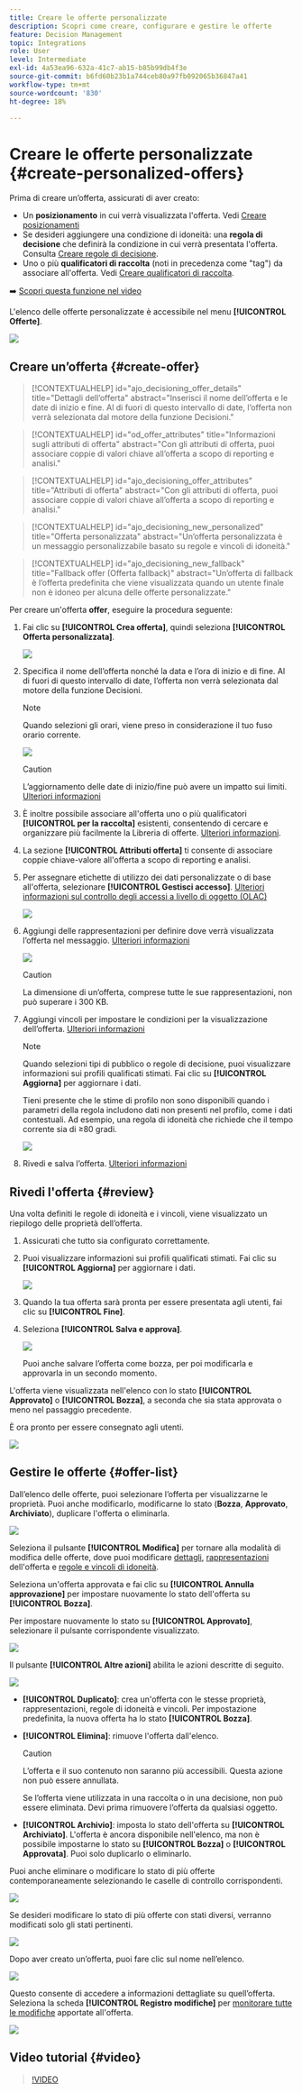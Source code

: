 ```yaml
---
title: Creare le offerte personalizzate
description: Scopri come creare, configurare e gestire le offerte
feature: Decision Management
topic: Integrations
role: User
level: Intermediate
exl-id: 4a53ea96-632a-41c7-ab15-b85b99db4f3e
source-git-commit: b6fd60b23b1a744ceb80a97fb092065b36847a41
workflow-type: tm+mt
source-wordcount: '830'
ht-degree: 18%

---
```


# Creare le offerte personalizzate {#create-personalized-offers}

Prima di creare un’offerta, assicurati di aver creato:

* Un **posizionamento** in cui verrà visualizzata l&#39;offerta. Vedi [Creare posizionamenti](../offer-library/creating-placements.md)
* Se desideri aggiungere una condizione di idoneità: una **regola di decisione** che definirà la condizione in cui verrà presentata l&#39;offerta. Consulta [Creare regole di decisione](../offer-library/creating-decision-rules.md).
* Uno o più **qualificatori di raccolta** (noti in precedenza come &quot;tag&quot;) da associare all&#39;offerta. Vedi [Creare qualificatori di raccolta](../offer-library/creating-tags.md).

➡️ [Scopri questa funzione nel video](#video)

L&#39;elenco delle offerte personalizzate è accessibile nel menu **[!UICONTROL Offerte]**.

![](../assets/offers_list.png)

## Creare un’offerta {#create-offer}

>[!CONTEXTUALHELP]
>id="ajo_decisioning_offer_details"
>title="Dettagli dell’offerta"
>abstract="Inserisci il nome dell’offerta e le date di inizio e fine. Al di fuori di questo intervallo di date, l’offerta non verrà selezionata dal motore della funzione Decisioni."

>[!CONTEXTUALHELP]
>id="od_offer_attributes"
>title="Informazioni sugli attributi di offerta"
>abstract="Con gli attributi di offerta, puoi associare coppie di valori chiave all’offerta a scopo di reporting e analisi."

>[!CONTEXTUALHELP]
>id="ajo_decisioning_offer_attributes"
>title="Attributi di offerta"
>abstract="Con gli attributi di offerta, puoi associare coppie di valori chiave all’offerta a scopo di reporting e analisi."

>[!CONTEXTUALHELP]
>id="ajo_decisioning_new_personalized"
>title="Offerta personalizzata"
>abstract="Un’offerta personalizzata è un messaggio personalizzabile basato su regole e vincoli di idoneità."

>[!CONTEXTUALHELP]
>id="ajo_decisioning_new_fallback"
>title="Fallback offer (Offerta fallback)"
>abstract="Un’offerta di fallback è l’offerta predefinita che viene visualizzata quando un utente finale non è idoneo per alcuna delle offerte personalizzate."

Per creare un&#39;offerta **offer**, eseguire la procedura seguente:

1. Fai clic su **[!UICONTROL Crea offerta]**, quindi seleziona **[!UICONTROL Offerta personalizzata]**.

   ![](../assets/create_offer.png)

1. Specifica il nome dell’offerta nonché la data e l’ora di inizio e di fine. Al di fuori di questo intervallo di date, l’offerta non verrà selezionata dal motore della funzione Decisioni.

   >[!NOTE]
   >
   >Quando selezioni gli orari, viene preso in considerazione il tuo fuso orario corrente.

   ![](../assets/offer_details.png)

   >[!CAUTION]
   >
   >L’aggiornamento delle date di inizio/fine può avere un impatto sui limiti. [Ulteriori informazioni](add-constraints.md#capping-change-date)

1. È inoltre possibile associare all&#39;offerta uno o più qualificatori **[!UICONTROL per la raccolta]** esistenti, consentendo di cercare e organizzare più facilmente la Libreria di offerte. [Ulteriori informazioni](creating-tags.md).

1. La sezione **[!UICONTROL Attributi offerta]** ti consente di associare coppie chiave-valore all&#39;offerta a scopo di reporting e analisi.

1. Per assegnare etichette di utilizzo dei dati personalizzate o di base all&#39;offerta, selezionare **[!UICONTROL Gestisci accesso]**. [Ulteriori informazioni sul controllo degli accessi a livello di oggetto (OLAC)](../../administration/object-based-access.md)

   ![](../assets/offer_manage-access.png)

1. Aggiungi delle rappresentazioni per definire dove verrà visualizzata l’offerta nel messaggio. [Ulteriori informazioni](add-representations.md)

   ![](../assets/channel-placement.png)

   >[!CAUTION]
   >
   >La dimensione di un’offerta, comprese tutte le sue rappresentazioni, non può superare i 300 KB.

1. Aggiungi vincoli per impostare le condizioni per la visualizzazione dell’offerta. [Ulteriori informazioni](add-constraints.md)

   >[!NOTE]
   >
   >Quando selezioni tipi di pubblico o regole di decisione, puoi visualizzare informazioni sui profili qualificati stimati. Fai clic su **[!UICONTROL Aggiorna]** per aggiornare i dati.
   >
   >Tieni presente che le stime di profilo non sono disponibili quando i parametri della regola includono dati non presenti nel profilo, come i dati contestuali. Ad esempio, una regola di idoneità che richiede che il tempo corrente sia di ≥80 gradi.

   ![](../assets/offer-constraints-example.png)

1. Rivedi e salva l’offerta. [Ulteriori informazioni](#review)

## Rivedi l&#39;offerta {#review}

Una volta definiti le regole di idoneità e i vincoli, viene visualizzato un riepilogo delle proprietà dell’offerta.

1. Assicurati che tutto sia configurato correttamente.

1. Puoi visualizzare informazioni sui profili qualificati stimati. Fai clic su **[!UICONTROL Aggiorna]** per aggiornare i dati.

   ![](../assets/offer-summary-estimate.png)

1. Quando la tua offerta sarà pronta per essere presentata agli utenti, fai clic su **[!UICONTROL Fine]**.

1. Seleziona **[!UICONTROL Salva e approva]**.

   ![](../assets/offer_review.png)

   Puoi anche salvare l’offerta come bozza, per poi modificarla e approvarla in un secondo momento.

L&#39;offerta viene visualizzata nell&#39;elenco con lo stato **[!UICONTROL Approvato]** o **[!UICONTROL Bozza]**, a seconda che sia stata approvata o meno nel passaggio precedente.

È ora pronto per essere consegnato agli utenti.

![](../assets/offer_created.png)

## Gestire le offerte {#offer-list}

Dall’elenco delle offerte, puoi selezionare l’offerta per visualizzarne le proprietà. Puoi anche modificarlo, modificarne lo stato (**Bozza**, **Approvato**, **Archiviato**), duplicare l&#39;offerta o eliminarla.

![](../assets/offer_created.png)

Seleziona il pulsante **[!UICONTROL Modifica]** per tornare alla modalità di modifica delle offerte, dove puoi modificare [dettagli](#create-offer), [rappresentazioni](#representations) dell&#39;offerta e [regole e vincoli di idoneità](#eligibility).

Seleziona un&#39;offerta approvata e fai clic su **[!UICONTROL Annulla approvazione]** per impostare nuovamente lo stato dell&#39;offerta su **[!UICONTROL Bozza]**.

Per impostare nuovamente lo stato su **[!UICONTROL Approvato]**, selezionare il pulsante corrispondente visualizzato.

![](../assets/offer_approve.png)

Il pulsante **[!UICONTROL Altre azioni]** abilita le azioni descritte di seguito.

![](../assets/offer_more-actions.png)

* **[!UICONTROL Duplicato]**: crea un&#39;offerta con le stesse proprietà, rappresentazioni, regole di idoneità e vincoli. Per impostazione predefinita, la nuova offerta ha lo stato **[!UICONTROL Bozza]**.
* **[!UICONTROL Elimina]**: rimuove l&#39;offerta dall&#39;elenco.

  >[!CAUTION]
  >
  >L’offerta e il suo contenuto non saranno più accessibili. Questa azione non può essere annullata.
  >
  >Se l’offerta viene utilizzata in una raccolta o in una decisione, non può essere eliminata. Devi prima rimuovere l’offerta da qualsiasi oggetto.

* **[!UICONTROL Archivio]**: imposta lo stato dell&#39;offerta su **[!UICONTROL Archiviato]**. L&#39;offerta è ancora disponibile nell&#39;elenco, ma non è possibile impostarne lo stato su **[!UICONTROL Bozza]** o **[!UICONTROL Approvata]**. Puoi solo duplicarlo o eliminarlo.

Puoi anche eliminare o modificare lo stato di più offerte contemporaneamente selezionando le caselle di controllo corrispondenti.

![](../assets/offer_multiple-selection.png)

Se desideri modificare lo stato di più offerte con stati diversi, verranno modificati solo gli stati pertinenti.

![](../assets/offer_change-status.png)

Dopo aver creato un’offerta, puoi fare clic sul nome nell’elenco.

![](../assets/offer_click-name.png)

Questo consente di accedere a informazioni dettagliate su quell’offerta. Seleziona la scheda **[!UICONTROL Registro modifiche]** per [monitorare tutte le modifiche](../get-started/user-interface.md#monitoring-changes) apportate all&#39;offerta.

![](../assets/offer_information.png)

## Video tutorial {#video}

>[!VIDEO](https://video.tv.adobe.com/v/341354?quality=12&captions=ita)
